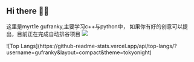 ## Hi there 👋👋
这里是myrt1e gufranky,主要学习c++与python中，
如果你有好的创意可以提出，目前正在完成自动排谷项目
![](https://github-readme-stats.vercel.app/api?username=gufranky&show_icons=true&theme=transparent)
<p>![Top Langs](https://github-readme-stats.vercel.app/api/top-langs/?username=gufranky&layout=compact&theme=tokyonight)</p> 

